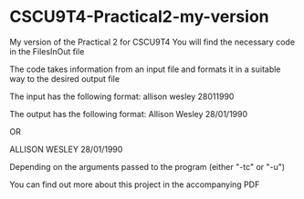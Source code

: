 # CSCU9T4-Practical2-my-version
My version of the Practical 2 for CSCU9T4
You will find the necessary code in the FilesInOut file

The code takes information from an input file and formats it in a suitable way to the desired output file

The input has the following format:
allison wesley 28011990

The output has the following format:
Allison Wesley 28/01/1990

OR

ALLISON WESLEY 28/01/1990

Depending on the arguments passed to the program (either "-tc" or "-u")

You can find out more about this project in the accompanying PDF
